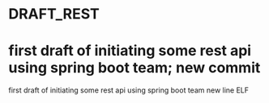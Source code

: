# DRAFT_REST

first draft of initiating some rest api using spring boot team; new commit
=======
first draft of initiating some rest api using spring boot team
new line
ELF
